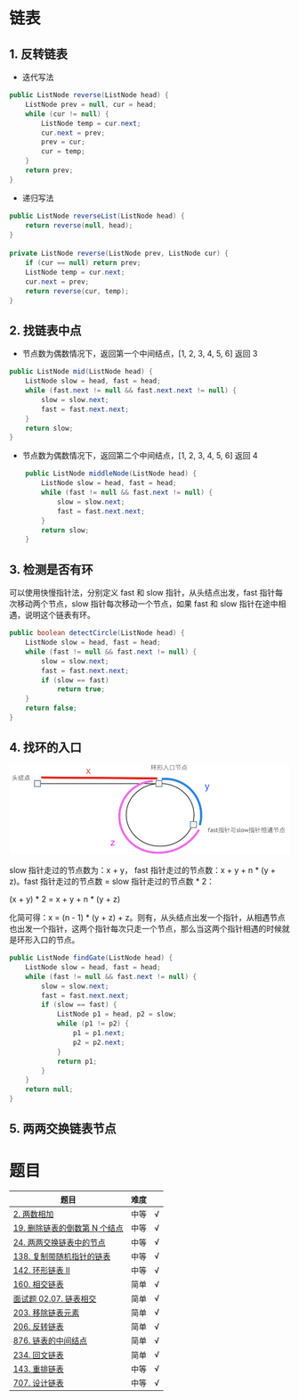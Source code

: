 # 链表

## 1. 反转链表

- 迭代写法

``` java
public ListNode reverse(ListNode head) {
    ListNode prev = null, cur = head;
    while (cur != null) {
        ListNode temp = cur.next;
        cur.next = prev;
        prev = cur;
        cur = temp;
    }
    return prev;
}
```

- 递归写法

``` java
public ListNode reverseList(ListNode head) {
    return reverse(null, head);
}

private ListNode reverse(ListNode prev, ListNode cur) {
    if (cur == null) return prev;
    ListNode temp = cur.next;
    cur.next = prev;
    return reverse(cur, temp);
}
```

## 2. 找链表中点

- 节点数为偶数情况下，返回第一个中间结点，[1, 2, 3, 4, 5, 6] 返回 3

``` java
public ListNode mid(ListNode head) {
    ListNode slow = head, fast = head;
    while (fast.next != null && fast.next.next != null) {
        slow = slow.next;
        fast = fast.next.next;
    }
    return slow;
}
```

- 节点数为偶数情况下，返回第二个中间结点，[1, 2, 3, 4, 5, 6] 返回 4

``` java
    public ListNode middleNode(ListNode head) {
        ListNode slow = head, fast = head;
        while (fast != null && fast.next != null) {
            slow = slow.next;
            fast = fast.next.next;
        }
        return slow;
    }
```

## 3. 检测是否有环

可以使用快慢指针法，分别定义 fast 和 slow 指针，从头结点出发，fast 指针每次移动两个节点，slow 指针每次移动一个节点，如果 fast 和 slow 指针在途中相遇，说明这个链表有环。

``` java
public boolean detectCircle(ListNode head) {
    ListNode slow = head, fast = head;
    while (fast != null && fast.next != null) {
        slow = slow.next;
        fast = fast.next.next;
        if (slow == fast)
            return true;
    }
    return false;
}
```

## 4. 找环的入口

![img](../../resources/linkedlist-find-circle-gate.png)

slow 指针走过的节点数为：x + y， fast 指针走过的节点数：x + y + n * (y + z)。fast 指针走过的节点数 = slow 指针走过的节点数 * 2：

(x + y) * 2 = x + y + n * (y + z)

化简可得：x = (n - 1) * (y + z) + z。则有，从头结点出发一个指针，从相遇节点也出发一个指针，这两个指针每次只走一个节点，那么当这两个指针相遇的时候就是环形入口的节点。

``` java
public ListNode findGate(ListNode head) {
    ListNode slow = head, fast = head;
    while (fast != null && fast.next != null) {
        slow = slow.next;
        fast = fast.next.next;
        if (slow == fast) {
            ListNode p1 = head, p2 = slow;
            while (p1 != p2) {
                p1 = p1.next;
                p2 = p2.next;
            }
            return p1;
        }
    }
    return null;
}
```

## 5. 两两交换链表节点

# 题目

|题目|难度||
|---|---|---|
|[2. 两数相加](https://leetcode-cn.com/problems/add-two-numbers/)|中等|√|
|[19. 删除链表的倒数第 N 个结点](https://leetcode-cn.com/problems/remove-nth-node-from-end-of-list/)|中等|√|
|[24. 两两交换链表中的节点](https://leetcode-cn.com/problems/swap-nodes-in-pairs/)|中等|√|
|[138. 复制带随机指针的链表](https://leetcode-cn.com/problems/copy-list-with-random-pointer/)|中等|√|
|[142. 环形链表 II](https://leetcode-cn.com/problems/linked-list-cycle-ii/)|中等|√|
|[160. 相交链表](https://leetcode-cn.com/problems/intersection-of-two-linked-lists/)|简单|√|
|[面试题 02.07. 链表相交](https://leetcode-cn.com/problems/intersection-of-two-linked-lists-lcci/)|简单|√|
|[203. 移除链表元素](https://leetcode-cn.com/problems/remove-linked-list-elements/)|简单|√|
|[206. 反转链表](https://leetcode-cn.com/problems/reverse-linked-list/)|简单|√|
|[876. 链表的中间结点](https://leetcode-cn.com/problems/middle-of-the-linked-list/)|简单|√|
|[234. 回文链表](https://leetcode-cn.com/problems/palindrome-linked-list/)|简单|√|
|[143. 重排链表](https://leetcode-cn.com/problems/reorder-list/)|中等|√|
|[707. 设计链表](https://leetcode-cn.com/problems/design-linked-list/)|中等|√|
